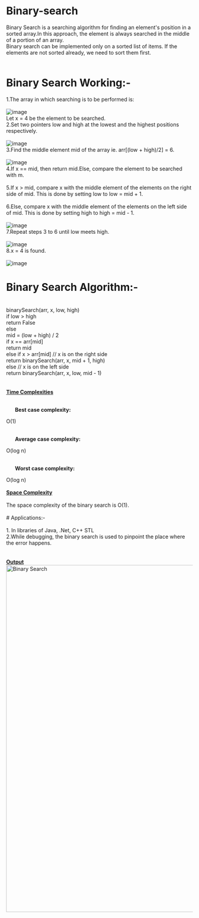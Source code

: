 # Binary-search
Binary Search is a searching algorithm for finding an element's position in a sorted array.In this approach, the element is always searched in the middle of a portion of an array.<br>
Binary search can be implemented only on a sorted list of items. If the elements are not sorted already, we need to sort them first.<br>
<br>
# Binary Search Working:-<br>
1.The array in which searching is to be performed is:<br>
<br>
![image](https://user-images.githubusercontent.com/125802204/234284364-cb6929c3-0e90-4315-9a3d-a7a455de057c.png)
<br>
Let x = 4 be the element to be searched.<br>
2.Set two pointers low and high at the lowest and the highest positions respectively.<br>
<br>
![image](https://user-images.githubusercontent.com/125802204/234284569-37fa0cdc-8611-4156-9423-0748e557c673.png)
<br>
3.Find the middle element mid of the array ie. arr[(low + high)/2] = 6.<br>
<br>
![image](https://user-images.githubusercontent.com/125802204/234284711-db8b1d18-326d-4bf1-9596-7e4ad8288f5f.png)
<br>
4.If x == mid, then return mid.Else, compare the element to be searched with m.<br>
<br>
5.If x > mid, compare x with the middle element of the elements on the right side of mid. This is done by setting low to low = mid + 1.<br>
<br>
6.Else, compare x with the middle element of the elements on the left side of mid. This is done by setting high to high = mid - 1.<br>
<br>
![image](https://user-images.githubusercontent.com/125802204/234284981-bb384e69-ad14-4c3c-aa86-be41cc940f03.png)
<br>
7.Repeat steps 3 to 6 until low meets high.<br>
<br>
![image](https://user-images.githubusercontent.com/125802204/234285130-d3a5e8ae-9445-4588-9729-e9687145ee06.png)
<br>
8.x = 4 is found.<br>
<br>
![image](https://user-images.githubusercontent.com/125802204/234285263-06de432f-9906-487c-8915-aa971738ec9b.png)
<br>
# Binary Search Algorithm:- <br>
<br>
binarySearch(arr, x, low, high)<br>
    if low > high<br>
        return False <br>
    else<br>
        mid = (low + high) / 2 <br>
        if x == arr[mid]<br>
            return mid<br>
        else if x > arr[mid]        // x is on the right side<br>
            return binarySearch(arr, x, mid + 1, high)<br>
        else                               // x is on the left side<br>
            return binarySearch(arr, x, low, mid - 1)<br>
            <br>
            <br>
<b><ins> Time Complexities</b></ins><br>
<br>
<ol><b>Best case complexity:</b></ol> O(1)<br>
<br>
<ol><b>Average case complexity:</b></ol> O(log n)<br>
<br>
<ol><b>Worst case complexity:</b></ol> O(log n)<br>
<br>
<b><ins>Space Complexity</b></ins><br>
<br>
The space complexity of the binary search is O(1).<br>
<br>
# Applications:- <br>
<br>
1. In libraries of Java, .Net, C++ STL<br>
2.While debugging, the binary search is used to pinpoint the place where the error happens.<br>
<br>
<br>
<b><ins>Output</b></ins>
<br>
<img width="936" alt="Binary Search" src="https://user-images.githubusercontent.com/125802204/234288554-e4a57e70-e025-473b-82bf-1c80b4147770.png">
